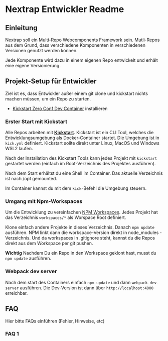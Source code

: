 # Nextrap Entwickler Readme

## Einleitung

Nextrap soll ein Multi-Repo Webcomponents Framework sein. Mutli-Repos aus dem Grund, dass verschiedene
Komponenten in verschiedenen Versionen genutzt werden können.

Jede Komponente wird dazu in einem eigenen Repo entwickelt und erhält eine eigene Versionierung.

## Projekt-Setup für Entwickler

Ziel ist es, dass Entwickler außer einem git clone und kickstart nichts machen müssen, um ein Repo 
zu starten. 

- [Kickstart Zero Conf Dev Container](https://nfra.infracamp.org) installieren

### Erster Start mit Kickstart

Alle Repos arbeiten mit [**Kickstart**](https://nfra.infracamp.org). Kickstart ist ein CLI Tool, welches
die Entwicklungsumgebung als Docker-Container startet. Die Umgebung ist in `kick.yml` definiert. Kickstart
sollte direkt unter Linux, MacOS und Windows WSL2 laufen.

Nach der Installation des Kickstart Tools kann jedes Projekt mit `kickstart` gestartet werden (einfach
im Root-Verzeichnis des Projektes ausführen).

Nach dem Start erhältst du eine Shell im Container. Das aktuelle Verzeichnis ist nach /opt gemounted.

Im Container kannst du mit dem `kick`-Befehl die Umgebung steuern. 

### Umgang mit Npm-Workspaces

Um die Entwicklung zu vereinfachen [NPM Workspaces](https://docs.npmjs.com/cli/v8/using-npm/workspaces). Jedes
Projekt hat das Verzeichnis `workspaces/*` als Worspace Root definiert. 

Klone einfach andere Projekte in dieses Verzeichnis. Danach `npm update` ausführen. NPM linkt dann die 
workspace-Version direkt in node_modules - Verzeichnis. Und da workspaces in .gitignore steht, kannst du
die Repos direkt aus dem Workspace per git pushen.

**Wichtig** Nachdem Du ein Repo in den Workspace geklont hast, musst du `npm update` ausführen.


### Webpack dev server

Nach dem start des Containers einfach `npm update` und dann `webpack-dev-server` ausführen. Die Dev-Version
ist dann über `http://localhost:4000` erreichbar.



## FAQ

Hier bitte FAQs einführen (Fehler, Hinweise, etc)

### FAQ 1
